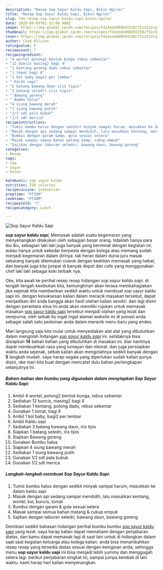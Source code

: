 ```yaml
---
description: "Resep Sop Sayur Kaldu Sapi, Bikin Ngiler"
title: "Resep Sop Sayur Kaldu Sapi, Bikin Ngiler"
slug: 744-resep-sop-sayur-kaldu-sapi-bikin-ngiler
date: 2020-09-03T01:32:09.960Z
image: https://img-global.cpcdn.com/recipes/fda3eebd88b93258/751x532cq70/sop-sayur-kaldu-sapi-foto-resep-utama.jpg
thumbnail: https://img-global.cpcdn.com/recipes/fda3eebd88b93258/751x532cq70/sop-sayur-kaldu-sapi-foto-resep-utama.jpg
cover: https://img-global.cpcdn.com/recipes/fda3eebd88b93258/751x532cq70/sop-sayur-kaldu-sapi-foto-resep-utama.jpg
author: Chad Allison
ratingvalue: 5
reviewcount: 7
recipeingredient:
- "4 wortel potong2 bentuk bunga rebus sebentar"
- "12 buncis masing2 bagi 4"
- "1 kentang potong dadu rebus sebentar"
- "1 tomat bagi 8"
- "1 kol baby bagi2 per lembar"
- " Kaldu sapi"
- "2 batang bawang daun iris tipis"
- "1 batang seledri iris tipis"
- " Bawang goreng"
- " Bumbu halus"
- "4 siung bawang merah"
- "1 siung bawang putih"
- "1/2 sdt pala bubuk"
- "1/2 sdt merica"
recipeinstructions:
- "Tumis bumbu halus dengan sedikit minyak sampai harum, masukkan ke dalam kaldu sapi"
- "Masak dengan api sedang sampai mendidih, lalu masukkan kentang, wortel, kol, buncis, tomat"
- "Bumbui dengan garam &amp; gula sesuai selera"
- "Masak sampai semua bahan matang &amp; cukup empuk"
- "Sajikan dengan taburan seledri, bawang daun, bawang goreng"
categories:
- Resep
tags:
- sop
- sayur
- kaldu

katakunci: sop sayur kaldu 
nutrition: 228 calories
recipecuisine: Indonesian
preptime: "PT35M"
cooktime: "PT40M"
recipeyield: "2"
recipecategory: Lunch

---
```



![Sop Sayur Kaldu Sapi](https://img-global.cpcdn.com/recipes/fda3eebd88b93258/751x532cq70/sop-sayur-kaldu-sapi-foto-resep-utama.jpg)

<b><i>sop sayur kaldu sapi</i></b>, Memasak adalah suatu kegemaran yang menyenangkan dilakukan oleh sebagian besar orang. tidaklah hanya para ibu ibu, sebagian laki laki juga banyak yang berminat dengan kegiatan ini. walau hanya untuk sekedar berpesta dengan kolega atau memang sudah menjadi kegemaran dalam dirinya. tak heran dalam dunia juru masak sekarang banyak ditemukan cowok dengan keahlian memasak yang hebat, dan banyak juga kita jumpai di banyak depot dan cafe yang menggunakan chef laki laki sebagai koki terbaik nya.



Oke, kita awali ke perihal resep resep hidangan <i>sop sayur kaldu sapi</i>. di tengah tengah kesibukan kita, kemungkinan akan terasa membahagiakan jika sejenak kita memberikan sedikit waktu untuk membuat sop sayur kaldu sapi ini. dengan kesuksesan kalian dalam meracik masakan tersebut, dapat menjadikan diri anda bangga akan hasil olahan kalian sendiri. dan lagi disini dengan perantara situs ini anda akan memiliki rujukan untuk memasak masakan <u>sop sayur kaldu sapi</u> tersebut menjadi olahan yang lezat dan sempurna, oleh sebab itu ingat ingat alamat website ini di ponsel anda sebagai salah satu pedoman anda dalam meracik menu baru yang endes.


Mari langsung saja kita mulai untuk menyediakan alat alat yang dibutuhkan dalam mengolah hidangan <u><i>sop sayur kaldu sapi</i></u> ini. setidaknya bisa disiapkan <b>14</b> bahan bahan yang dibutuhkan di masakan ini. biar nantinya dapat membuahkan rasa yang lumayan dan nikmat. dan juga persiapkan waktu anda sejenak, sebab kalian akan mengolahnya sedikit banyak dengan <b>5</b> langkah mudah. saya harap segala yang diperlukan sudah kalian punya disini, oke mari kita buat dengan mencatat dulu bahan perlengkapan selanjutnya ini.

<!--inarticleads1-->

##### Bahan-bahan dan bumbu yang digunakan dalam menyiapkan Sop Sayur Kaldu Sapi:

1. Ambil 4 wortel, potong2 bentuk bunga, rebus sebentar
1. Sediakan 12 buncis, masing2 bagi 4
1. Sediakan 1 kentang, potong dadu, rebus sebentar
1. Gunakan 1 tomat, bagi 8
1. Ambil 1 kol baby, bagi2 per lembar
1. Ambil  Kaldu sapi
1. Sediakan 2 batang bawang daun, iris tipis
1. Siapkan 1 batang seledri, iris tipis
1. Siapkan  Bawang goreng
1. Gunakan  Bumbu halus
1. Siapkan 4 siung bawang merah
1. Sediakan 1 siung bawang putih
1. Gunakan 1/2 sdt pala bubuk
1. Gunakan 1/2 sdt merica




<!--inarticleads2-->

##### Langkah-langkah membuat Sop Sayur Kaldu Sapi:

1. Tumis bumbu halus dengan sedikit minyak sampai harum, masukkan ke dalam kaldu sapi
1. Masak dengan api sedang sampai mendidih, lalu masukkan kentang, wortel, kol, buncis, tomat
1. Bumbui dengan garam &amp; gula sesuai selera
1. Masak sampai semua bahan matang &amp; cukup empuk
1. Sajikan dengan taburan seledri, bawang daun, bawang goreng




Demikian sedikit bahasan hidangan perihal bumbu bumbu <u>sop sayur kaldu sapi</u> yang lezat. saya harap kalian dapat memahami dengan penjabaran diatas, dan kamu dapat memasak lagi di saat lain untuk di hidangkan dalam saat saat kegiatan keluarga atau kolega kalian. anda bisa menambahkan resep resep yang tersedia diatas sesuai dengan keinginan anda, sehingga menu <b>sop sayur kaldu sapi</b> ini bisa menjadi lebih yummy dan menggugah selera lagi. berikut penjabaran singkat ini, sampai jumpa kembali di lain waktu. kami harap hari kalian menyenangkan.

